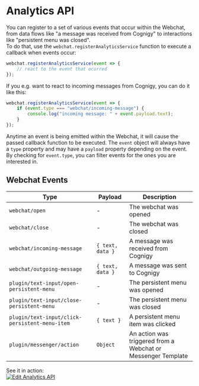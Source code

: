 # Analytics API
You can register to a set of various events that occur within the Webchat, from data flows like "a message was received from Cognigy" to interactions like "persistent menu was closed".  
To do that, use the `webchat.registerAnalyticsService` function to execute a callback when events occur:
```javascript
webchat.registerAnalyticsService(event => {
    // react to the event that ocurred
});
```

If you e.g. want to react to incoming messages from Cognigy, you can do it like this:
```javascript
webchat.registerAnalyticsService(event => {
    if (event.type === "webchat/incoming-message") {
        console.log("incoming message: " + event.payload.text);
    }
});
```

Anytime an event is being emitted within the Webchat, it will cause the passed callback function to be executed.
The `event` object will always have a `type` property and may have a `payload` property depending on the event.
By checking for `event.type`, you can filter events for the ones you are interested in.


## Webchat Events
| Type | Payload | Description |
| - | - | - |
| `webchat/open` | - | The webchat was opened |
| `webchat/close` | - | The webchat was closed |
| `webchat/incoming-message` | `{ text, data }` | A message was received from Cognigy |
| `webchat/outgoing-message` | `{ text, data }` | A message was sent to Cognigy |
| `plugin/text-input/open-persistent-menu` | - | The persistent menu was opened |
| `plugin/text-input/close-persistent-menu` | - | The persistent menu was closed |
| `plugin/text-input/click-persistent-menu-item` | `{ text }` | A persistent menu item was clicked |
| `plugin/messenger/action` | `Object` | An action was triggered from a Webchat or Messenger Template | 

See it in action:  
[![Edit Analytics API](https://codesandbox.io/static/img/play-codesandbox.svg)](https://codesandbox.io/s/using-the-webchat-api-ho5nk?fontsize=14&hidenavigation=1&theme=dark)
